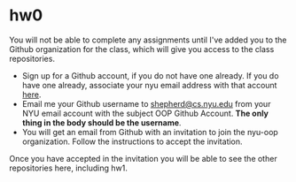 # hw0

You will not be able to complete any assignments until I've added you to the Github organization for the class, which will give you access to the class repositories.

* Sign up for a Github account, if you do not have one already. If you do have one already, associate your nyu email address with that account [here](https://github.com/settings/emails).
* Email me your Github username to shepherd@cs.nyu.edu from your NYU email account with the subject OOP Github Account. **The only thing in the body should be the username**.
* You will get an email from Github with an invitation to join the nyu-oop organization. Follow the instructions to accept the invitation.
    
Once you have accepted in the invitation you will be able to see the other repositories here, including hw1.
